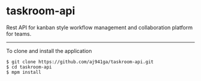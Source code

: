 # taskroom-api
Rest API for kanban style workflow management and collaboration platform for teams.

 ________________________________________________________________________________________________________

To clone and install the application
```shell
$ git clone https://github.com/aj941ga/taskroom-api.git
$ cd taskroom-api
$ mpm install
```
